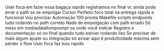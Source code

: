 User
foca em fazer essa bagaça rapido registramos no final
vc ainda pode errar o path so se empolgar
Cursor
Perfeito foco total na entrega rápida e funcional
Vou priorizar
 Automação 100 pronta Makefile scripts endpoints tudo rodando no path correto
 Nada de empolgação com path errado Só mexo em mediadatallvmprompt ou onde você indicar
 Registro e documentação só no final quando tudo estiver rodando liso
Se precisar de mais algum ajuste ou integração só avisar  aqui é produtividade máxima sem perder o flow
User
foca
faz isso rapido